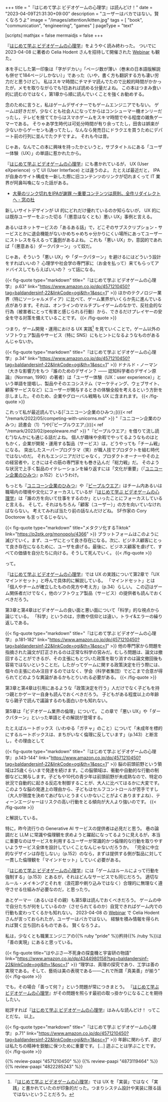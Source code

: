 +++
title = "『はじめて学ぶ ビデオゲームの心理学』は読んどけ！"
date =  "2023-04-09T21:31:30+09:00"
description = "ユーザーはバカではない。賢くなろうよ"
image = "/images/attention/kitten.jpg"
tags = [ "book", "communication", "engineering", "games" ]
pageType = "text"

[scripts]
  mathjax = false
  mermaidjs = false
+++

『[はじめて学ぶ ビデオゲームの心理学]』をようやく読み終わった。
ついでに 2023-04-08 に著者の Celia Hodent さんを招待して開催された [Webinar](https://www.igda.jp/2023/03/20/13647/ "『はじめて学ぶ ビデオゲームの心理学 脳のはたらきとユーザー体験（UX）』特別ウェビナー(4/8) | 国際ゲーム開発者協会日本") も観た。

本を手にした第一印象は「字がデカい」「ページ数が薄い（巻末の日本語版解説も併せて184ページしかない）」であった（いや，書く方も翻訳する方も凄い労力だと思うけど）。
私はスキマ時間にチマチマ読んでたので比較的時間がかかったが，メモを取りながらでも1日あれば読める分量だよね。
この本はつまみ食い的に読むのではなく，第1章から順に読んでいくことを強くお勧めする。

念のために言うと，私はゲームデザイナーでもゲームエンジニアでもない。
ゲームは好きだが，少なくとも社会人になってからはコンシューマー機オンリーだったし，テレビを捨ててからはスマホゲームをスキマ時間でやる程度の雑魚ゲーマーである。
そりゃあ学生時代は可処分時間が有り余ってたし，田舎は娯楽が少ないからゲーセンも通ってたし，なんなら発売日にドラクエを買うためにデパート前の行列に並んでたクチですよ。
それも今は昔。

じゃあ，なんでこの本に興味を持ったかというと，サブタイトルにある「ユーザー体験（UX）」の単語に惹かれたから。

『[はじめて学ぶ ビデオゲームの心理学]』にも書かれているが， UX (User eXperience) って UI (User Interface) とは違うのよ。
たとえば最近だと， IPA が自身のサイト構成を一新した際に旧コンテンツのリンクが切れまくって IT 業界が阿鼻叫喚になった話がある。

- [大量のリンク切れをIPAが謝罪 ～重要コンテンツは原則、全件リダイレクトへ - 窓の杜](https://forest.watch.impress.co.jp/docs/news/1490762.html)

新しいサイトデザインが UI 的にどれだけ優れているのか知らないが， UX 的には既存ユーザーをぶった切る「（悪意はなくとも）悪い UX」事例と言える。

あるいはネットサービスの「あるある話」で，どこぞのサブスクリプション・サービスとかに退会機能がないかめちゃめちゃ分かりにくい場所にあってユーザーにストレスを与えるって[事例](https://baldanders.info/blog/000709/ "NIKKEI is Worst of Worsts. もしくは「無料（ただ）より高くつくものはない」 — Baldanders.info")があるよね。
これも「悪い UX」か，意図的であれば「（悪意ある）ダークパターン」って奴だ。

じゃあ，そういう「悪い UX」や「ダークパターン」を避けるにはどういう設計をすればいいの？ 心理学や社会学の専門家に（お金を払って）来てもらってアドバイスしてもらえばいいの？ って話になる。

{{< fig-quote type="markdown" title="『はじめて学ぶ ビデオゲームの心理学』 p.63" link="https://www.amazon.co.jp/dp/4571210450?tag=baldandersinf-22&linkCode=ogi&th=1&psc=1" >}}
ほかのテクノロジー業界（特にソーシャルメディア）に比べて、ゲーム業界がいくらか先に進んでいる点があります。それは、オンラインのマルチプレイゲームのなかで、反社会的な行為（被害者にとって有害と感じられる行動）から、できるだけプレイヤーの安全を守る対策を備えていることです。
{{< /fig-quote >}}

つまり，ゲーム開発・運用における UX 実践[^ux1] を見ていくことで，ゲーム以外のソフトウェア製品やサービス（特に SNS）にもヒントになるようなものがあるんじゃないか。

[^ux1]: 『[はじめて学ぶ ビデオゲームの心理学]』では UX を「実装」ではなく「実践」と書かれていたのが印象的だった。つまりシステム設計や実装に限る話ではないということだろう。

{{< fig-quote type="markdown" title="『はじめて学ぶ ビデオゲームの心理学』 p.34" link="https://www.amazon.co.jp/dp/4571210450?tag=baldandersinf-22&linkCode=ogi&th=1&psc=1" >}}
ドナルド・ノーマン（大きな影響力をもつ『誰のためのデザイン？ &mdash;&mdash; 認知科学者のデザイン原論』（Norman, 1990）の著者）は「ユーザー体験（UX：user experience）」という単語を提唱し、製品やそのエコシステム（マーケティング、ウェブサイト、顧客サービスなど）にユーザーが関与するときの体験全般を考えるという方針を示しました。そのため、企業やグローバル戦略も UX に含まれます。
{{< /fig-quote >}}

これって私が最近読んでいる[『ユニコーン企業のひみつ』]({{< ref "/remark/2022/05/competing-with-unicorns.md" >}} "『ユニコーン企業のひみつ』読書会（1）")や[『ピープルウエア』]({{< ref "/remark/2023/02/peopleware.md" >}} "『ピープルウエア』を借りて流し読む")なんかにも通じる話だよね。
個人が趣味や余暇でやってるようなものはともかく，企業が開発・運用する製品（サービス）は，どうやっても「チーム戦」になる。
突出したスーパープログラマ（笑）が職人技でプロダクトを組む時代ではないのだ。
それもエンジニアだけじゃなく，プロダクトオーナーやその上の経営者や，ときにはその筋の専門家をも巻き込んだ「総力戦」だ。
そのような状況で上手く製品のイテレーションを繰り返すには「文化が重要」（『[ユニコーン企業のひみつ](https://www.amazon.co.jp/dp/4873119464?tag=baldandersinf-22&linkCode=ogi&th=1&psc=1)』p.152）というわけ。

もっとも『[ユニコーン企業のひみつ](https://www.amazon.co.jp/dp/4873119464?tag=baldandersinf-22&linkCode=ogi&th=1&psc=1)』や『[ピープルウエア](https://www.amazon.co.jp/dp/4822285243?tag=baldandersinf-22&linkCode=ogi&th=1&psc=1)』はチーム内あるいは職場内の環境や文化にフォーカスしているが『[はじめて学ぶ ビデオゲームの心理学]』は「誰の方を向いて仕事をするのか」といったことにフォーカスしていると言える。
そして，それはもちろん「顧客（ユーザー）」の方を向いていなければならない。
考えてみれば当たり前の話なんだけどね。
SF作家の Cory Doctorow も言ってるじゃない。

{{< fig-quote type="markdown" title="メタクソ化するTiktok" link="https://p2ptk.org/monopoly/4366" >}}
プラットフォームはこのように滅びていく。まず、ユーザにとって良き存在になる。次に、ビジネス顧客にとって良き存在になるために、ユーザを虐げる。最後に、ビジネス顧客を虐げて、すべての価値を自分たちに向ける。そうして死んでいく。
{{< /fig-quote >}}

って。

『[はじめて学ぶ ビデオゲームの心理学]』では UX の実践について第2章で「UX マインドセット」と呼んで具体的に解説している。
「マインドセット」とは「個人やチームが確立したものの見方や考え方」（p.34）らしい。
この辺はゲーム関係者だけでなく，他のソフトウェア製品（サービス）の提供者も読んでおくべきだろう。

第3章と第4章はビデオゲームの良い面と悪い面について「科学」的な視点から論じている。
「科学」というのは，宗教や信仰とは違い，トライ&エラーの繰り返しである。

{{< fig-quote type="markdown" title="『はじめて学ぶ ビデオゲームの心理学』 p.181-182" link="https://www.amazon.co.jp/dp/4571210450?tag=baldandersinf-22&linkCode=ogi&th=1&psc=1" >}}
他の専門家から問題を指摘された論文が訂正されるのは正常な科学の営みだ。むしろ問題は、論文は撤回することができるが、その主張にもとづいた政策を取り消すのは論文撤回後も容易ではないということだ。したがってゲームに関する政策決定を行う際には、個々の主張にのみ注目するのではなく、学会（科学者集団）でどこまで合意が得られてどのような異論があるかもとりいれる必要がある。
{{< /fig-quote >}}

第3章と第4章は引用にあるような「政策決定を行う」人だけでなく子どもを持つ親とかゲーマー自身も読んでおくべきだろう。
子どもがある程度以上の年齢なら親子で読んで議論するのも面白いかも知れない。

第5章は「ビデオゲーム業界の倫理」について。
この章で「悪い UX」や「ダークパターン」といった単語とその解説が登場する。

たとえばルートボックス（いわゆる「ガチャ」のこと）について「未成年を標的にするルートボックスは、まちがいなく倫理に反しています」（p.143）と断言し，その理由として

{{< fig-quote type="markdown" title="『はじめて学ぶ ビデオゲームの心理学』 p.143-144" link="https://www.amazon.co.jp/dp/4571210450?tag=baldandersinf-22&linkCode=ogi&th=1&psc=1" >}}
脳の前頭前野という領域は25歳くらいまで発達を続けます。この脳領域は、衝動や自動的な行動の制御などに関与します。子どもや10代の青少年は前頭前野が未成熟なので、特定の状況で自動的に起きる反応を制御することが、大人に比べてはるかに大変です。このような脳の発達上の理由から、子どもはセルフコントロールが苦手ですし（大人が限度を決めてあげないとうまくいかないことがよくありますよね）、ティーンエージャーはリスクの高い行動をとる傾向が大人より強いのです。
{{< /fig-quote >}}

と解説している。

特に，昨今流行りの Generative AI サービスの提供者は必見だと思う。
巷の論調だと LLM に常識や倫理観を求めようと躍起になってるように見えるが，本当に重要なのはサービスを利用するユーザーが常識的かつ倫理的な行動を取りやすいようサービス全体を設計していくことなんじゃないだろうか。
「完全に中立的なデザインは存在しない」（p.152）のなら，まずは提供する側が製品に対して一貫した倫理観を「マインドセット」していく必要がある。

『[はじめて学ぶ ビデオゲームの心理学]』には「ゲームはルールによって行動を強制する」（p.153）とあるが，それはどんなサービスでも同じだろう。
適切なルール・メイキングとそれを（浪花節や刷り込みではなく）合理的に無理なく遵守させる仕組みが必要なのだ，と思ったり。

あとゲーマー（あるいはその親）も第5章は読んでおくべきだろう。
ゲームの中で自分たちが何をしているのか（させられてるのか）自覚できればゲーム内での行動も変わってくるかも知れない。
2023-04-08 の [Webinar](https://www.igda.jp/2023/03/20/13647/ "『はじめて学ぶ ビデオゲームの心理学 脳のはたらきとユーザー体験（UX）』特別ウェビナー(4/8) | 国際ゲーム開発者協会日本") で Celia Hodent さんが言っておられたが，ユーザーはバカではない。
経験を積み情報を得られれば賢く立ち回れるものである。
賢くなろうよ。

私は，少なくとも職業エンジニアの{{% ruby "pride" %}}矜持{{% /ruby %}}は「善の実現」にあると思っている。

{{< fig-quote title="はやぶさ―不死身の探査機と宇宙研の物語" link="https://www.amazon.co.jp/dp/4344980158?tag=baldandersinf-22&linkCode=ogi&th=1&psc=1" >}}
<q>理学は、真理の探究であり、工学は善の実現である。そして、藝術は美の表現である&mdash;&mdash;これで所謂「真美善」が揃う</q>
{{< /fig-quote >}}

でも，その場合「善って何？」という問題が常につきまとう。
『[はじめて学ぶ ビデオゲームの心理学]』がその問題を照らす最初の取っ掛かりになることを期待したい。

総評すれば『[はじめて学ぶ ビデオゲームの心理学]』はみんな読んどけ！ ってことだな。
以上。

{{< fig-quote type="markdown" title="『はじめて学ぶ ビデオゲームの心理学』 p.71" link="https://www.amazon.co.jp/dp/4571210450?tag=baldandersinf-22&linkCode=ogi&th=1&psc=1" >}}
年齢に関わらず、遊びは私たちの精神を鋭敏に保つために重要です。 [...] 遊ぶことは学ぶことです。
{{< /fig-quote >}}


[はじめて学ぶ ビデオゲームの心理学]: https://www.amazon.co.jp/dp/4571210450?tag=baldandersinf-22&linkCode=ogi&th=1&psc=1 "はじめて学ぶ ビデオゲームの心理学 脳のはたらきとユーザー体験（UX） | セリア ホデント, 山根 信二, 成田 啓行 |本 | 通販 | Amazon"

{{% review-paapi "4571210450" %}} <!-- はじめて学ぶ ビデオゲームの心理学 -->
{{% review-paapi "4873119464" %}} <!-- ユニコーン企業のひみつ -->
{{% review-paapi "4822285243" %}} <!-- ピープルウエア Peopleware -->
